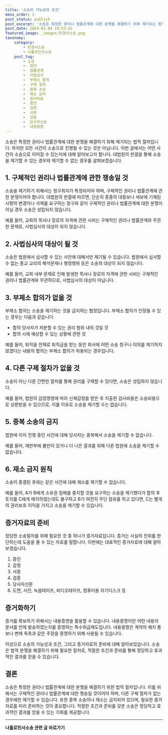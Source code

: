 ```yaml
---
title: '소송의 가능성과 조건'
menu_order: 1
post_status: publish
post_excerpt: '소송은 특정한 권리나 법률관계에 대한 분쟁을 해결하기 위해 제기되는 법적 절차입니다. 하지만 모든 사건이 소송으로 진행될 수 있는 것은 아닙니다. 이번 글에서는 어떤 사건이 소송으로 이어질 수 있는지에 대해 알아보고자 합니다. 대법원의 판결을 통해 소송을 제기할 수 있는 경우와 제기할 수 없는 경우를 살펴보겠습니다.'
post_date: 2024-01-04 19:53:42
featured_image: _images/민형사소송.png
taxonomy:
    category:
        - 민형사소송
        - 나홀로민사소송
    post_tag:
        - 소송
        -  권리
        -  법률관계
        -  사법심사
        -  부제소 합의
        -  구제 절차
        -  중복 소송
        -  재소 금지
        -  증거자료
        -  증인
        -  감정
        -  서증
        -  검증
        -  당사자신문
        -  내용증명
---
```


소송은 특정한 권리나 법률관계에 대한 분쟁을 해결하기 위해 제기되는 법적 절차입니다. 하지만 모든 사건이 소송으로 진행될 수 있는 것은 아닙니다. 이번 글에서는 어떤 사건이 소송으로 이어질 수 있는지에 대해 알아보고자 합니다. 대법원의 판결을 통해 소송을 제기할 수 있는 경우와 제기할 수 없는 경우를 살펴보겠습니다.

## 1. 구체적인 권리나 법률관계에 관한 쟁송일 것
소송을 제기하기 위해서는 청구취지가 특정되어야 하며, 구체적인 권리나 법률관계에 관한 분쟁이어야 합니다. 대법원의 판결에 따르면, 단순히 종중의 대동보나 세보에 기재된 사항의 변경이나 삭제를 요구하는 청구와 같이 구체적인 권리나 법률관계에 대한 분쟁이 아닐 경우 소송은 성립되지 않습니다.

예를 들어, 교회의 목사나 장로의 자격에 관한 시비는 구체적인 권리나 법률관계와 무관한 문제로, 사법심사의 대상이 되지 않습니다.

## 2. 사법심사의 대상이 될 것
소송은 법원에서 심사할 수 있는 사안에 대해서만 제기될 수 있습니다. 법원에서 심사할 수 없는 종교 교리의 해석문제나 행정행위 등은 소송의 대상이 되지 않습니다.

예를 들어, 교회 내부 문제로 인해 발생한 목사나 장로의 자격에 관한 시비는 구체적인 권리나 법률관계와 무관하므로, 사법심사의 대상이 아닙니다.

## 3. 부제소 합의가 없을 것
부제소 합의는 소송을 제기하는 것을 금지하는 협정입니다. 부제소 합의가 인정될 수 있는 경우는 다음과 같습니다.
- 합의 당사자가 처분할 수 있는 권리 범위 내의 것일 것
- 합의 시에 예상할 수 있는 상황에 관한 것

예를 들어, 퇴직을 전제로 퇴직금을 받는 동안 회사에 어떤 소송 청구나 이의를 제기하지 않겠다는 내용의 합의는 부제소 합의가 허용되는 경우입니다.

## 4. 다른 구제 절차가 없을 것
소송이 아닌 다른 간편한 절차를 통해 권리를 구제할 수 있다면, 소송은 성립하지 않습니다.

예를 들어, 법원의 감정명령에 따라 신체감정을 받은 후 지출한 검사비용은 소송비용으로 상환받을 수 있으므로, 이를 이유로 소송을 제기할 수는 없습니다.

## 5. 중복 소송의 금지
법원에 이미 진행 중인 사건에 대해 당사자는 중복해서 소송을 제기할 수 없습니다.

예를 들어, 재판부에 불만이 있거나 더 나은 결과를 위해 다른 법원에 소송을 제기할 수 없습니다.

## 6. 재소 금지 원칙
소송이 종결된 후에는 같은 사건에 대해 재소를 제기할 수 없습니다.

예를 들어, A가 B에게 소유권 침해를 중지할 것을 요구하는 소송을 제기했다가 합의 후 토지를 C에게 매각하였는데도 불구하고 B가 여전히 무단 점유를 하고 있다면, C는 별개의 권리보호 이익을 가지고 소송을 제기할 수 있습니다.

## 증거자료의 준비
정당한 소송절차를 위해 필요한 것 중 하나가 증거자료입니다. 증거는 사실의 진위를 판단하는데 도움을 줄 수 있는 자료를 말합니다. 이번에는 대표적인 증거자료에 대해 알아보겠습니다.

1. 증인
2. 감정
3. 서증
4. 검증
5. 당사자신문
6. 도면, 사진, 녹음테이프, 비디오테이프, 컴퓨터용 자기디스크 등

## 증거화하기
증거를 확보하기 위해서는 내용증명을 활용할 수 있습니다. 내용증명이란 어떤 내용의 문서를 언제 발송하였는지를 증명하는 특수취급제도입니다. 내용증명은 계약의 해지 통보나 변제 독촉과 같은 주장을 증명하기 위해 사용될 수 있습니다.

이상으로 소송의 가능성과 조건, 그리고 증거자료의 준비에 대해 알아보았습니다. 소송은 법적 분쟁을 해결하기 위해 필요한 절차로, 적절한 조건과 준비를 통해 정당하고 효과적인 결과를 얻을 수 있습니다.

## 결론
소송은 특정한 권리나 법률관계에 대한 분쟁을 해결하기 위한 법적 절차입니다. 이를 위해서는 구체적인 권리나 법률관계에 대한 쟁송일 것이어야 하며, 다른 구제 절차가 없는 경우에만 제기할 수 있습니다. 또한 중복 소송이나 재소는 금지되어 있으며, 필요한 증거자료를 미리 준비하는 것이 중요합니다. 적절한 조건과 준비를 갖춘 소송은 정당하고 효과적인 결과를 얻을 수 있는 기회를 제공합니다.
<!-- wp:separator -->
<hr class="wp-block-separator has-alpha-channel-opacity"/>
<!-- /wp:separator -->

<!-- wp:group {"backgroundColor":"base","layout":{"type":"constrained"}} -->
<div class="wp-block-group has-base-background-color has-background"><!-- wp:paragraph {"align":"center","fontSize":"medium"} -->
<p class="has-text-align-center has-large-font-size"><strong>나홀로민사소송 관련 글 바로가기</strong></p>
<!-- /wp:paragraph -->


<!-- wp:latest-posts
{"categories":[{"id":14767,"count":19,"description":"","link":"https://uknowlaw.com/category/%eb%82%98%ed%99%80%eb%a1%9c%eb%af%bc%ec%82%ac%ec%86%8c%ec%86%a1/","name":"나홀로민사소송","slug":"나홀로민사소송","taxonomy":"category","parent":0,"meta":[],"_links":{"self":[{"href":"https://uknowlaw.com/wp-json/wp/v2/categories/14767"}],"collection":[{"href":"https://uknowlaw.com/wp-json/wp/v2/categories"}],"about":[{"href":"https://uknowlaw.com/wp-json/wp/v2/taxonomies/category"}],"wp:post_type":[{"href":"https://uknowlaw.com/wp-json/wp/v2/posts?categories=14767"}],"curies":[{"name":"wp","href":"https://api.w.org/{rel}","templated":true}]}}],"postsToShow":100,"excerptLength":28,"postLayout":"grid","columns":2,"featuredImageAlign":"left","featuredImageSizeSlug":"large","fontSize":"small"} /--></div>
<!-- /wp:group -->